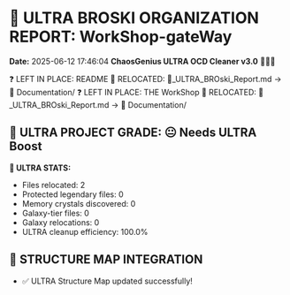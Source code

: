 # 🌌 ULTRA BROSKI ORGANIZATION REPORT: WorkShop-gateWay
**Date:** 2025-06-12 17:46:04
**ChaosGenius ULTRA OCD Cleaner v3.0** 🧠💜🌌

❓ LEFT IN PLACE: README
📁 RELOCATED: 🌌_ULTRA_BROski_Report.md → 📝 Documentation/
❓ LEFT IN PLACE: THE WorkShop
📁 RELOCATED: 🌌_ULTRA_BROski_Report.md → 📝 Documentation/

## 🌌 ULTRA PROJECT GRADE: 😐 Needs ULTRA Boost
**🧠 ULTRA STATS:**
- Files relocated: 2
- Protected legendary files: 0
- Memory crystals discovered: 0
- Galaxy-tier files: 0
- Galaxy relocations: 0
- ULTRA cleanup efficiency: 100.0%

## 🔄 STRUCTURE MAP INTEGRATION
- ✅ ULTRA Structure Map updated successfully!